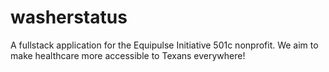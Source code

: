 # washerstatus
A fullstack application for the Equipulse Initiative 501c nonprofit. We aim to make healthcare more accessible to Texans everywhere!
